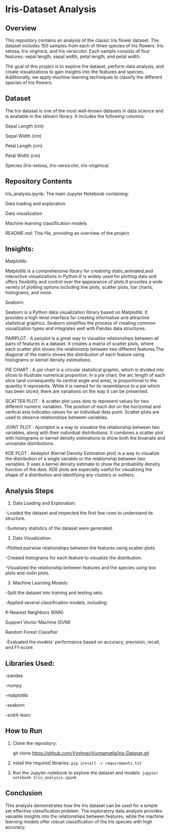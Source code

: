 # Iris-Dataset Analysis
## Overview

This repository contains an analysis of the classic Iris flower dataset. The dataset includes 150 samples from each of three species of Iris flowers: Iris setosa, Iris virginica, and Iris versicolor. Each sample consists of four features: sepal length, sepal width, petal length, and petal width.

The goal of this project is to explore the dataset, perform data analysis, and create visualizations to gain insights into the features and species. Additionally, we apply machine learning techniques to classify the different species of Iris flowers.


## Dataset

The Iris dataset is one of the most well-known datasets in data science and is available in the sklearn library. It includes the following columns:


Sepal Length (cm)

Sepal Width (cm)

Petal Length (cm)

Petal Width (cm)

Species (Iris-setosa, Iris-versicolor, Iris-virginica)


## Repository Contents

Iris_analysis.ipynb: The main Jupyter Notebook containing:

Data loading and exploration

Data visualization

Machine learning classification models

README.md: This file, providing an overview of the project.

## Insights:

 Matplotlib:
 
 Matplotlib is a comprehensive library for creatinhg static,animated,and interactive visualizations
 in Python.It is widely used for plotting data and offers flexibility and control over the appearance
 of plots.It provides a wide variety of plotting options including line plots, scatter plots, bar charts,
 histograms, and more.

 
 Seaborn:
 
 Seaborn is a Python data visualization library based on Matplotlib. It provides a high-level interface
 for creating informative and attractive statistical graphics. Seaborn simplifies the process of creating
 common visualization types and integrates well with Pandas data structures.
 

 PAIRPLOT : A pairplot is a great way to visualize relationships between all pairs of features in
 a dataset. It creates a matrix of scatter plots, where each scatter plot shows the relationship
 between two different features.The diagonal of the matrix shows the distribution of each feature
 using histograms or kernel density estimations.


 PIE CHART : A pie chart is a circular statistical graphic, which is divided into slices to illustrate
 numerical proportion. In a pie chart, the arc length of each slice (and consequently its central angle
 and area), is proportional to the quantity it represents. While it is named for its resemblance to a
 pie which has been sliced, there are variations on the way it can be presented.


 SCATTER PLOT : A scatter plot uses dots to represent values for two different numeric variables.
 The position of each dot on the horizontal and vertical axis indicates values for an individual data
 point. Scatter plots are used to observe relationships between variables.


 JOINT PLOT : Ajointplot is a way to visualize the relationship between two variables, along with their
 individual distributions. It combines a scatter plot with histograms or kernel density estimations
 to show both the bivariate and univariate distributions.
 

 KDE PLOT : Akdeplot (Kernel Density Estimation plot) is a way to visualize the distribution of a
 single variable or the relationship between two variables. It uses a kernel density estimate to show
 the probability density function of the data.
 KDE plots are especially useful for visualizing the shape of a distribution and identifying any
 clusters or outliers.

## Analysis Steps

1. Data Loading and Exploration:

  -Loaded the dataset and inspected the first few rows to understand its structure.

  -Summary statistics of the dataset were generated.

2. Data Visualization:

  -Plotted pairwise relationships between the features using scatter plots.

  -Created histograms for each feature to visualize the distribution.

  -Visualized the relationship between features and the species using box plots and violin plots.


3. Machine Learning Models:

  -Split the dataset into training and testing sets.

  -Applied several classification models, including:

   K-Nearest Neighbors (KNN)

   Support Vector Machine (SVM)

   Random Forest Classifier

  -Evaluated the models' performance based on accuracy, precision, recall, and F1-score.



## Libraries Used:

-pandas

-numpy

-matplotlib

-seaborn

-scikit-learn


## How to Run

1. Clone the repository:
 
   git clone https://github.com/VyshnaviVunnamatla/Iris-Dataset.git

2. nstall the required libraries:
  ```pip install -r requirements.txt```

3. Run the Jupyter notebook to explore the dataset and models:
  ```jupyter notebook Iris_analysis.ipynb```


## Conclusion

This analysis demonstrates how the Iris dataset can be used for a simple yet effective classification problem. The exploratory data analysis provides valuable insights into the relationships between features, while the machine learning models offer robust classification of the Iris species with high accuracy.
